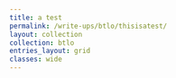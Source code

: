 ```yaml
---
title: a test
permalink: /write-ups/btlo/thisisatest/
layout: collection
collection: btlo
entries_layout: grid
classes: wide
---
```

